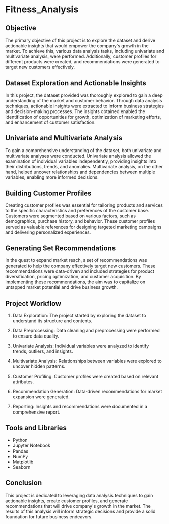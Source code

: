 # Fitness_Analysis
## Objective
The primary objective of this project is to explore the dataset and derive actionable insights that would empower the company's growth in the market. To achieve this, various data analysis tasks, including univariate and multivariate analysis, were performed. Additionally, customer profiles for different products were created, and recommendations were generated to target new customers effectively.

## Dataset Exploration and Actionable Insights
In this project, the dataset provided was thoroughly explored to gain a deep understanding of the market and customer behavior. Through data analysis techniques, actionable insights were extracted to inform business strategies and decision-making processes. The insights obtained enabled the identification of opportunities for growth, optimization of marketing efforts, and enhancement of customer satisfaction.

## Univariate and Multivariate Analysis
To gain a comprehensive understanding of the dataset, both univariate and multivariate analyses were conducted. Univariate analysis allowed the examination of individual variables independently, providing insights into their distributions, trends, and anomalies. Multivariate analysis, on the other hand, helped uncover relationships and dependencies between multiple variables, enabling more informed decisions.

## Building Customer Profiles
Creating customer profiles was essential for tailoring products and services to the specific characteristics and preferences of the customer base. Customers were segmented based on various factors, such as demographics, purchase history, and behavior. These customer profiles served as valuable references for designing targeted marketing campaigns and delivering personalized experiences.

## Generating Set Recommendations
In the quest to expand market reach, a set of recommendations was generated to help the company effectively target new customers. These recommendations were data-driven and included strategies for product diversification, pricing optimization, and customer acquisition. By implementing these recommendations, the aim was to capitalize on untapped market potential and drive business growth.

## Project Workflow
1. Data Exploration: The project started by exploring the dataset to understand its structure and contents.

2. Data Preprocessing: Data cleaning and preprocessing were performed to ensure data quality.

3. Univariate Analysis: Individual variables were analyzed to identify trends, outliers, and insights.

4. Multivariate Analysis: Relationships between variables were explored to uncover hidden patterns.

5. Customer Profiling: Customer profiles were created based on relevant attributes.

6. Recommendation Generation: Data-driven recommendations for market expansion were generated.

7. Reporting: Insights and recommendations were documented in a comprehensive report.

## Tools and Libraries
* Python
* Jupyter Notebook
* Pandas
* NumPy
* Matplotlib
* Seaborn

## Conclusion
This project is dedicated to leveraging data analysis techniques to gain actionable insights, create customer profiles, and generate recommendations that will drive company's growth in the market. The results of this analysis will inform strategic decisions and provide a solid foundation for future business endeavors.
